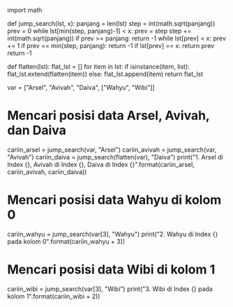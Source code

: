 import math

def jump_search(lst, x):
    panjang = len(lst)
    step = int(math.sqrt(panjang))
    prev = 0
    while lst[min(step, panjang)-1] < x:
        prev = step
        step += int(math.sqrt(panjang))
        if prev >= panjang:
            return -1
    while lst[prev] < x:
        prev += 1
        if prev == min(step, panjang):
            return -1
    if lst[prev] == x:
        return prev
    return -1

def flatten(lst):
    flat_lst = []
    for item in lst:
        if isinstance(item, list):
            flat_lst.extend(flatten(item))
        else:
            flat_lst.append(item)
    return flat_lst

var = ["Arsel", "Avivah", "Daiva", ["Wahyu", "Wibi"]]

# Mencari posisi data Arsel, Avivah, dan Daiva
cariin_arsel = jump_search(var, "Arsel")
cariin_avivah = jump_search(var, "Avivah")
cariin_daiva = jump_search(flatten(var), "Daiva")
print("1. Arsel di Index {}, Avivah di Index {}, Daiva di Index {}".format(cariin_arsel, cariin_avivah, cariin_daiva))

# Mencari posisi data Wahyu di kolom 0
cariin_wahyu = jump_search(var[3], "Wahyu")
print("2. Wahyu di Index {} pada kolom 0".format(cariin_wahyu + 3))

# Mencari posisi data Wibi di kolom 1
cariin_wibi = jump_search(var[3], "Wibi")
print("3. Wibi di Index {} pada kolom 1".format(cariin_wibi + 2))
